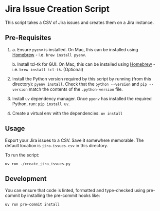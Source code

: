 # Jira Issue Creation Script

This script takes a CSV of Jira issues and creates them on a Jira instance.

## Pre-Requisites

1. a. Ensure `pyenv` is installed. On Mac, this can be installed using [Homebrew](https://brew.sh/) - i.e. `brew install pyenv`.

   b. Install tcl-tk for GUI. On Mac, this can be installed using [Homebrew](https://brew.sh/) - i.e. `brew install tcl-tk`. (Optional)

2. Install the Python version required by this script by running (from this directory):
   `pyenv install`. Check that the `python --version` and `pip --version` match the contents of the `.python-version` file.
3. Install `uv` dependency manager. Once `pyenv` has installed the required Python, run: `pip install uv`.
4. Create a virtual env with the dependencies: `uv install`

## Usage

Export your Jira issues to a CSV. Save it somewhere memorable.  The default location is `jira-issues.csv` in this directory.

To run the script:

`uv run ./create_jira_issues.py`

## Development

You can ensure that code is linted, formatted and type-checked using pre-commit by installing the pre-commit hooks like:

`uv run pre-commit install`
